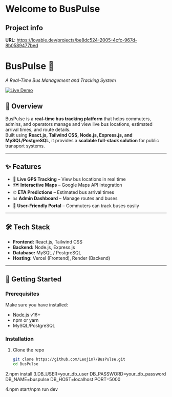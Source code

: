 # Welcome to BusPulse

## Project info

**URL**: https://lovable.dev/projects/be8dc524-2005-4cfc-967d-8b0589477bed
# BusPulse 🚌  
*A Real-Time Bus Management and Tracking System*  

[![Live Demo](https://img.shields.io/badge/Live%20Demo-Online-brightgreen)](https://bus-pulse.lovable.app)  

## 📖 Overview  
BusPulse is a **real-time bus tracking platform** that helps commuters, admins, and operators manage and view live bus locations, estimated arrival times, and route details.  
Built using **React.js, Tailwind CSS, Node.js, Express.js, and MySQL/PostgreSQL**, it provides a **scalable full-stack solution** for public transport systems.  

---

## ✨ Features  
- 🔴 **Live GPS Tracking** – View bus locations in real time  
- 🗺 **Interactive Maps** – Google Maps API integration  
- ⏱ **ETA Predictions** – Estimated bus arrival times  
- 📊 **Admin Dashboard** – Manage routes and buses  
- 👥 **User-Friendly Portal** – Commuters can track buses easily  

---

## 🛠 Tech Stack  
- **Frontend:** React.js, Tailwind CSS  
- **Backend:** Node.js, Express.js  
- **Database:** MySQL / PostgreSQL  
- **Hosting:** Vercel (Frontend), Render (Backend)  

---

## 🚀 Getting Started  

### Prerequisites  
Make sure you have installed:  
- [Node.js](https://nodejs.org/) v16+  
- npm or yarn  
- MySQL/PostgreSQL  

### Installation  

1. Clone the repo  
   ```bash
   git clone https://github.com/Leojin7/BusPulse.git
   cd BusPulse
2.npm install
3.DB_USER=your_db_user
DB_PASSWORD=your_db_password
DB_NAME=buspulse
DB_HOST=localhost
PORT=5000

4.npm start/npm run dev
